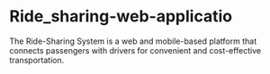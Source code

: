 # Ride_sharing-web-applicatio
The Ride-Sharing System is a web and mobile-based platform that connects passengers with drivers for convenient and cost-effective transportation. 
